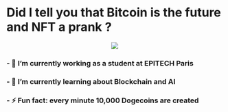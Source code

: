 # Did I tell you that Bitcoin is the future and NFT a prank ?
<p align="center">
  <img src="https://github-readme-stats.vercel.app/api?username=Clement-Mikula&show_icons=true">
</p>

### - 🔭 I’m currently working as a student at EPITECH Paris
### - 🌱 I’m currently learning about Blockchain and AI
### - ⚡ Fun fact: every minute 10,000 Dogecoins are created
